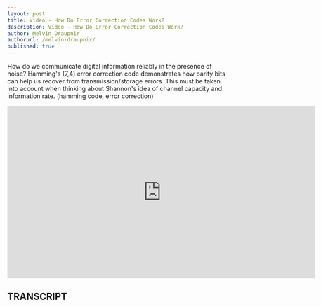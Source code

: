 ```yaml
---
layout: post
title: Video - How Do Error Correction Codes Work?
description: Video - How Do Error Correction Codes Work?
author: Melvin Draupnir
authorurl: /melvin-draupnir/
published: true
---
```


<p>How do we communicate digital information reliably in the presence of noise? Hamming's (7,4) error correction code demonstrates how parity bits can help us recover from transmission/storage errors. This must be taken into account when thinking about Shannon's idea of channel capacity and information rate. (hamming code, error correction)</p>

<center><iframe width="700" height="394" src="https://www.youtube.com/embed/cBBTWcHkVVY?list=PLbg3ZX2pWlgKDVFNwn9B63UhYJVIerzHL" frameborder="0" allowfullscreen></iframe></center>

<h2>TRANSCRIPT</h2>
